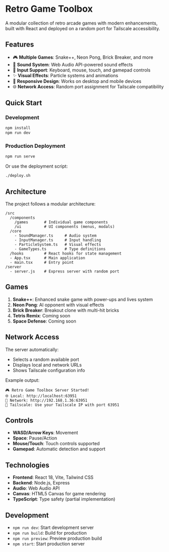 # Retro Game Toolbox

A modular collection of retro arcade games with modern enhancements, built with React and deployed on a random port for Tailscale accessibility.

## Features

- 🎮 **Multiple Games**: Snake++, Neon Pong, Brick Breaker, and more
- 🎵 **Sound System**: Web Audio API-powered sound effects  
- 🎯 **Input Support**: Keyboard, mouse, touch, and gamepad controls
- ✨ **Visual Effects**: Particle systems and animations
- 📱 **Responsive Design**: Works on desktop and mobile devices
- 🌐 **Network Access**: Random port assignment for Tailscale compatibility

## Quick Start

### Development
```bash
npm install
npm run dev
```

### Production Deployment
```bash
npm run serve
```

Or use the deployment script:
```bash
./deploy.sh
```

## Architecture

The project follows a modular architecture:

```
/src
  /components
    /games       # Individual game components
    /ui          # UI components (menus, modals)
  /core
    - SoundManager.ts     # Audio system
    - InputManager.ts     # Input handling
    - ParticleSystem.ts   # Visual effects
    - GameTypes.ts        # Type definitions
  /hooks         # React hooks for state management
  - App.tsx      # Main application
  - main.tsx     # Entry point
/server
  - server.js    # Express server with random port
```

## Games

1. **Snake++**: Enhanced snake game with power-ups and lives system
2. **Neon Pong**: AI opponent with visual effects
3. **Brick Breaker**: Breakout clone with multi-hit bricks
4. **Tetris Remix**: Coming soon
5. **Space Defense**: Coming soon

## Network Access

The server automatically:
- Selects a random available port
- Displays local and network URLs
- Shows Tailscale configuration info

Example output:
```
🎮 Retro Game Toolbox Server Started!
🌐 Local: http://localhost:63951
🔗 Network: http://192.168.1.36:63951
📱 Tailscale: Use your Tailscale IP with port 63951
```

## Controls

- **WASD/Arrow Keys**: Movement
- **Space**: Pause/Action
- **Mouse/Touch**: Touch controls supported
- **Gamepad**: Automatic detection and support

## Technologies

- **Frontend**: React 18, Vite, Tailwind CSS
- **Backend**: Node.js, Express
- **Audio**: Web Audio API
- **Canvas**: HTML5 Canvas for game rendering
- **TypeScript**: Type safety (partial implementation)

## Development

- `npm run dev`: Start development server
- `npm run build`: Build for production
- `npm run preview`: Preview production build
- `npm start`: Start production server